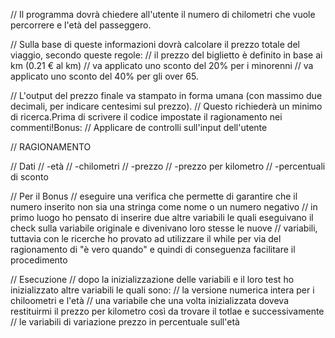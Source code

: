 // Il programma dovrà chiedere all'utente il numero di chilometri che vuole percorrere e l'età del passeggero.

// Sulla base di queste informazioni dovrà calcolare il prezzo totale del viaggio, secondo queste regole:
// il prezzo del biglietto è definito in base ai km (0.21 € al km)
// va applicato uno sconto del 20% per i minorenni
// va applicato uno sconto del 40% per gli over 65.

// L'output del prezzo finale va stampato in forma umana (con massimo due decimali, per indicare centesimi sul prezzo).
// Questo richiederà un minimo di ricerca.Prima di scrivere il codice impostate il ragionamento nei commenti!Bonus:
// Applicare de controlli sull'input dell'utente

// RAGIONAMENTO

// Dati 
// -età
// -chilometri
// -prezzo
// -prezzo per kilometro
// -percentuali di sconto


// Per il Bonus 
// eseguire una verifica che permette di garantire che il numero inserito non sia una stringa come nome o un numero negativo
// in primo luogo ho pensato di inserire due altre variabili le quali eseguivano il check sulla variabile originale e divenivano loro stesse le nuove 
// variabili, tuttavia con le ricerche ho provato ad utilizzare il while per via del ragionamento di "è vero quando" e quindi di conseguenza facilitare il procedimento

// Esecuzione 
// dopo la inizializzazione delle variabili e il loro test ho inizializzato altre variabili le quali sono:
// la versione numerica intera per i chiloometri e l'età
// una variabile che una volta inizializzata doveva restituirmi il prezzo per kilometro così da trovare il totlae e successivamente
// le variabili di variazione prezzo in percentuale sull'età
